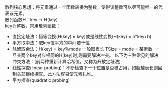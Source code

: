 散列核心思想：将元素通过一个函数转换为整数，使得该整数可以尽可能唯一的代表该元素。  
散列函数H：key -> H(key)  
key为整数，常用散列函数：
* 直接定址法：恒等变换(H(key) = key)或是线性变换(H(key) = a*key+b)
* 平方取中法：取key值平方的中间若干位
* 除留取余法：H(key) = key%mode 一般取表长 TSize = mode = 某素数. 一旦某两个key对应相同的H(key)时,则需要解决冲突。
以下为三种常见的解决冲突方法：(前两种重新计算哈希值，又称为开放定址法)
* 线性探查(linear probing)：不断检查下一个位置是否被占用，如超越表长则回到头部继续探查。此方法容易使元素扎堆。
* 平方探查(quadratic probing)
